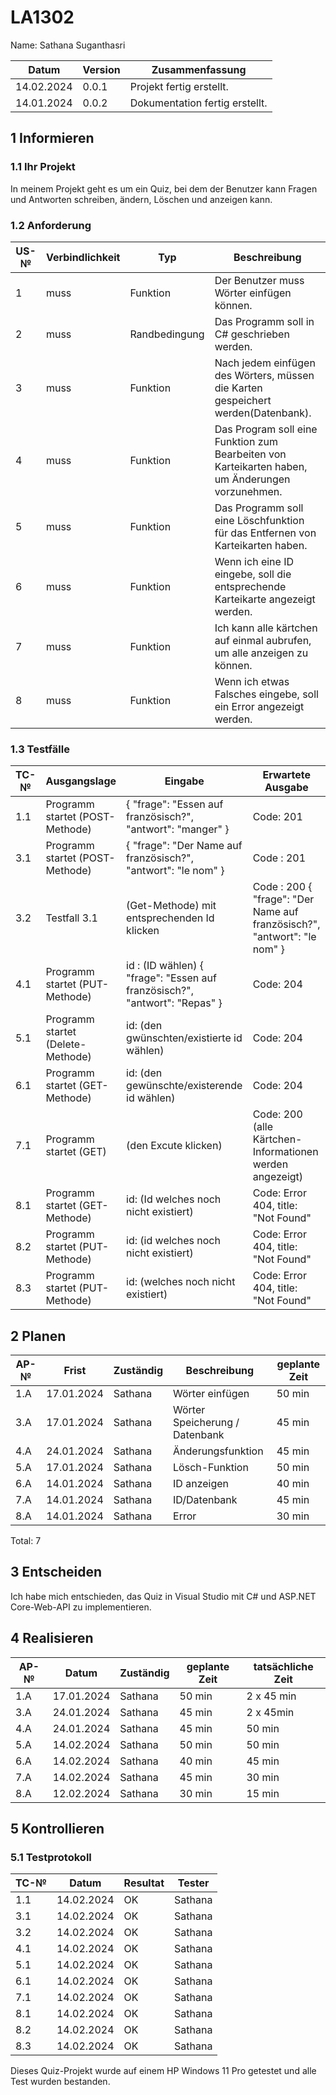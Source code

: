 # LA1302

Name: Sathana Suganthasri

| Datum | Version | Zusammenfassung                                              |
| ----- | ------- | ------------------------------------------------------------ |
| 14.02.2024 | 0.0.1     | Projekt fertig erstellt.|
| 14.01.2024 | 0.0.2     | Dokumentation fertig erstellt.|


## 1 Informieren

### 1.1 Ihr Projekt

In meinem Projekt geht es um ein Quiz, bei dem der Benutzer kann Fragen und Antworten schreiben, ändern, Löschen und anzeigen kann. 

### 1.2 Anforderung

| US-№ | Verbindlichkeit | Typ  | Beschreibung                       |
| ---- | --------------- | ---- | ---------------------------------- |
| 1 | muss | Funktion | Der Benutzer muss Wörter einfügen können. |
| 2 | muss | Randbedingung | Das Programm soll in C# geschrieben werden.|
| 3 | muss | Funktion | Nach jedem einfügen des Wörters, müssen die Karten gespeichert werden(Datenbank). |
| 4 | muss | Funktion | Das Program soll eine Funktion zum Bearbeiten von Karteikarten haben, um Änderungen vorzunehmen. |
| 5 | muss | Funktion | Das Programm soll eine Löschfunktion für das Entfernen von Karteikarten haben. |
| 6 | muss | Funktion | Wenn ich eine ID eingebe, soll die entsprechende Karteikarte angezeigt werden. |
| 7 | muss | Funktion | Ich kann alle kärtchen auf einmal aubrufen, um alle anzeigen zu können. | 
| 8 | muss | Funktion | Wenn ich etwas Falsches eingebe, soll ein Error angezeigt werden. |


### 1.3 Testfälle

| TC-№ | Ausgangslage | Eingabe | Erwartete Ausgabe |
| ---- | ------------ | ------- | ----------------- |
| 1.1 | Programm startet (POST-Methode)| { "frage": "Essen auf französisch?", "antwort": "manger" } | Code: 201 | 
| 3.1 | Programm startet (POST-Methode)| { "frage": "Der Name auf französisch?", "antwort": "le nom" } | Code : 201 | 
| 3.2 | Testfall 3.1 | (Get-Methode) mit entsprechenden Id klicken | Code : 200 { "frage": "Der Name auf französisch?", "antwort": "le nom" }|
| 4.1 | Programm startet (PUT-Methode)| id : (ID wählen) { "frage": "Essen auf französisch?", "antwort": "Repas" } | Code: 204 | 
| 5.1 | Programm startet (Delete-Methode)| id: (den gwünschten/existierte id wählen) | Code: 204 | 
| 6.1 | Programm startet (GET-Methode)| id: (den gewünschte/existerende id wählen) | Code: 204 | 
| 7.1 | Programm startet (GET)| (den Excute klicken) | Code: 200  (alle Kärtchen-Informationen werden angezeigt) | 
| 8.1 | Programm startet (GET-Methode)| id: (Id welches noch nicht existiert) | Code: Error 404, title: "Not Found" | 
| 8.2 | Programm startet (PUT-Methode)| id: (id welches noch nicht existiert) | Code: Error 404, title: "Not Found" |
| 8.3 | Programm startet (PUT-Methode)| id: (welches noch nicht existiert) | Code: Error 404, title: "Not Found" | 


## 2 Planen

| AP-№ | Frist | Zuständig | Beschreibung | geplante Zeit |
| ---- | ----- | --------- | ------------ | ------------- |
| 1.A | 17.01.2024 | Sathana | Wörter einfügen | 50 min |
| 3.A | 17.01.2024 | Sathana | Wörter Speicherung / Datenbank | 45 min |
| 4.A | 24.01.2024 | Sathana | Änderungsfunktion | 45 min |
| 5.A | 17.01.2024 | Sathana | Lösch-Funktion | 50 min |
| 6.A | 14.01.2024 | Sathana | ID anzeigen | 40 min |
| 7.A | 14.01.2024 | Sathana | ID/Datenbank | 45 min |
| 8.A | 14.01.2024 | Sathana | Error | 30 min|
      
Total: 7


## 3 Entscheiden

Ich habe mich entschieden, das Quiz in Visual Studio mit C# und ASP.NET Core-Web-API zu implementieren. 


## 4 Realisieren

| AP-№ | Datum | Zuständig | geplante Zeit | tatsächliche Zeit |
| ---- | ----- | --------- | ------------- | ----------------- |
| 1.A  | 17.01.2024 | Sathana | 50 min | 2 x 45 min |
| 3.A  | 24.01.2024 | Sathana | 45 min | 2 x 45min |
| 4.A  | 24.01.2024 | Sathana | 45 min | 50 min |
| 5.A  | 14.02.2024 | Sathana | 50 min | 50 min |
| 6.A  | 14.02.2024 | Sathana | 40 min | 45 min |
| 7.A  | 14.02.2024 | Sathana | 45 min | 30 min |
| 8.A  | 12.02.2024 | Sathana | 30 min | 15 min |


## 5 Kontrollieren

### 5.1 Testprotokoll

| TC-№ | Datum | Resultat | Tester |
| ---- | ----- | -------- | ------ |
| 1.1  | 14.02.2024 | OK | Sathana |
| 3.1  | 14.02.2024 | OK | Sathana |
| 3.2  | 14.02.2024 | OK | Sathana |
| 4.1  | 14.02.2024 | OK | Sathana |
| 5.1  | 14.02.2024 | OK | Sathana |
| 6.1  | 14.02.2024 | OK | Sathana |
| 7.1  | 14.02.2024 | OK | Sathana |
| 8.1  | 14.02.2024 | OK | Sathana |
| 8.2  | 14.02.2024 | OK | Sathana |
| 8.3  | 14.02.2024 | OK | Sathana |


Dieses Quiz-Projekt wurde auf einem HP Windows 11 Pro getestet und alle Test wurden bestanden.
